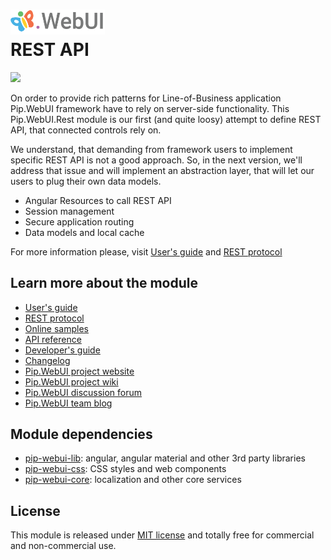 # <img src="https://github.com/pip-webui/pip-webui/blob/master/doc/Logo.png" alt="Pip.WebUI Logo" style="max-width:30%"> <br/> REST API

![](https://img.shields.io/badge/license-MIT-blue.svg)

On order to provide rich patterns for Line-of-Business application Pip.WebUI framework have to rely on server-side functionality. This Pip.WebUI.Rest module is our first (and quite loosy) attempt to define REST API, that connected controls rely on.

We understand, that demanding from framework users to implement specific REST API is not a good approach. So, in the next version, we'll address that issue and will implement an abstraction layer, that will let our users to plug their own data models.

* Angular Resources to call REST API
* Session management
* Secure application routing
* Data models and local cache

For more information please, visit [User's guide](doc/UsersGuide.md) and [REST protocol](doc/RestProtocol.md)

## Learn more about the module

- [User's guide](doc/UsersGuide.md)
- [REST protocol](doc/RestProtocol.md)
- [Online samples](http://webui.pipdevs.com/pip-webui-rest/index.html)
- [API reference](http://webui-api.pipdevs.com/pip-webui-rest/index.html)
- [Developer's guide](doc/DevelopersGuide.md)
- [Changelog](CHANGELOG.md)
- [Pip.WebUI project website](http://www.pipwebui.org)
- [Pip.WebUI project wiki](https://github.com/pip-webui/pip-webui/wiki)
- [Pip.WebUI discussion forum](https://groups.google.com/forum/#!forum/pip-webui)
- [Pip.WebUI team blog](https://pip-webui.blogspot.com/)

## <a name="dependencies"></a>Module dependencies

* [pip-webui-lib](https://github.com/pip-webui/pip-webui-lib): angular, angular material and other 3rd party libraries
* [pip-webui-css](https://github.com/pip-webui/pip-webui-css): CSS styles and web components
* [pip-webui-core](https://github.com/pip-webui/pip-webui-core): localization and other core services

## <a name="license"></a>License

This module is released under [MIT license](License) and totally free for commercial and non-commercial use.

